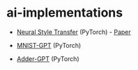 # ai-implementations

- [Neural Style Transfer](https://github.com/saahithjanapati/neural-style-transfer) (PyTorch) - [Paper](https://arxiv.org/pdf/1508.06576)

- [MNIST-GPT](https://github.com/saahithjanapati/mnist-gpt) (PyTorch)

- [Adder-GPT](https://github.com/saahithjanapati/adder-gpt/tree/main) (PyTorch)
